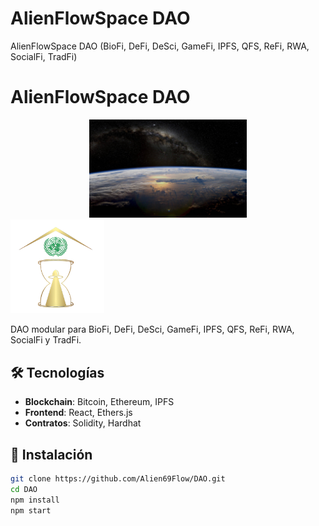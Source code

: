 # AlienFlowSpace DAO
AlienFlowSpace DAO (BioFi, DeFi, DeSci, GameFi, IPFS, QFS, ReFi, RWA, SocialFi, TradFi)
# AlienFlowSpace DAO  
<div align="center">
  <img src="https://github.com/Alien69Flow/AlienFlowSpace-DAO/blob/main/public/images/banner.jpg?raw=true" width="50%">
</div>

<img src="public/images/logo.png" width="150" alt="Logo">

DAO modular para BioFi, DeFi, DeSci, GameFi, IPFS, QFS, ReFi, RWA, SocialFi y TradFi.  

## 🛠️ Tecnologías  
- **Blockchain**: Bitcoin, Ethereum, IPFS  
- **Frontend**: React, Ethers.js  
- **Contratos**: Solidity, Hardhat  

## 🚀 Instalación  
```bash
git clone https://github.com/Alien69Flow/DAO.git  
cd DAO
npm install
npm start
